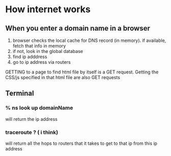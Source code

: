 # How internet works

## When you enter a domain name in a browser

1. browser checks the local cache for DNS record (in memory). if available, fetch that info in memory
2. if not, look in the global database
3. find ip adddress
4. go to ip address via routers

GETTING to a page to find html file by itself is a GET request.
Getting the CSS/js specified in that html file are also GET requests

## Terminal

### % ns look up domainName

will return the ip address

### traceroute ? ( i think)

will return all the hops to routers that it takes to get to that ip from this ip address
